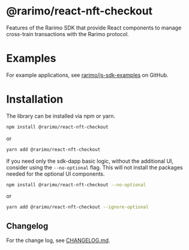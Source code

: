 # @rarimo/react-nft-checkout

Features of the Rarimo SDK that provide React components to manage cross-train transactions with the Rarimo protocol.

# Examples

For example applications, see [rarimo/js-sdk-examples](https://github.com/rarimo/js-sdk-examples/) on GitHub.

# Installation

The library can be installed via npm or yarn.

```bash
npm install @rarimo/react-nft-checkout
```

or

```bash
yarn add @rarimo/react-nft-checkout
```

If you need only the sdk-dapp basic logic, without the additional UI, consider using the `--no-optional` flag.
This will not install the packages needed for the optional UI components.

```bash
npm install @rarimo/react-nft-checkout --no-optional
```

or

```bash
yarn add @rarimo/react-nft-checkout --ignore-optional
```

## Changelog

For the change log, see [CHANGELOG.md](https://github.com/rarimo/js-sdk/blob/main/CHANGELOG.md).
